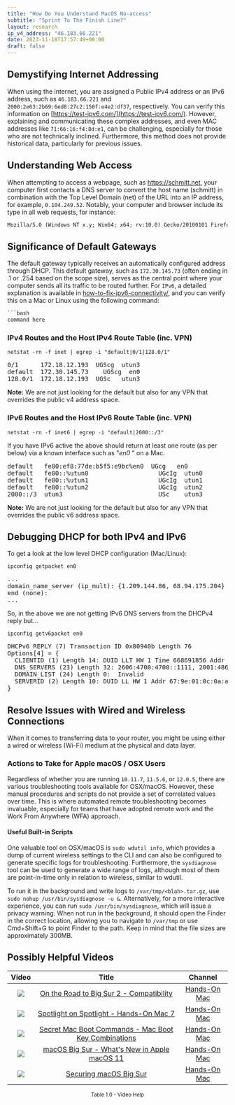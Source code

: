 ```yaml
---
title: "How Do You Understand MacOS No-access"
subtitle: "Sprint To The Finish Line?"
layout: research
ip_v4_address: "46.183.66.221"
date: 2023-11-18T17:57:49+00:00
draft: false
---
```


## Demystifying Internet Addressing

When using the internet, you are assigned a Public IPv4 address or an IPv6 address, such as `46.183.66.221` and `2000:2e63:2b69:6ed8:27c2:150f:e4e2:df37`, respectively. You can verify this information on [https://test-ipv6.com/](https://test-ipv6.com/). However, explaining and communicating these complex addresses, and even MAC addresses like `71:66:16:f4:8d:e1`, can be challenging, especially for those who are not technically inclined. Furthermore, this method does not provide historical data, particularly for previous issues.
## Understanding Web Access

When attempting to access a webpage, such as https://schmitt.net, your computer first contacts a DNS server to convert the host name (schmitt) in combination with the Top Level Domain (net) of the URL into an IP address, for example, `0.104.249.52`. Notably, your computer and browser include its type in all web requests, for instance:
```html
Mozilla/5.0 (Windows NT x.y; Win64; x64; rv:10.0) Gecko/20100101 Firefox/10.0
```
## Significance of Default Gateways

The default gateway typically receives an automatically configured address through DHCP. This default gateway, such as `172.30.145.73` (often ending in .1 or .254 based on the scope size), serves as the central point where your computer sends all its traffic to be routed further. For `IPv6`, a detailed explanation is available in [how-to-fix-ipv6-connectivity/](/blog/how-to-fix-ipv6-connectivity/), and you can verify this on a Mac or Linux using the following command:
```html
```bash
command here
```
### IPv4 Routes and the Host IPv4 Route Table (inc. VPN)
```netstat -rn -f inet | egrep -i "default|0/1|128.0/1"```

<pre>
0/1      172.18.12.193  UGScg  utun3
default  172.30.145.73    UGScg  en0
128.0/1  172.18.12.193  UGSc   utun3</pre>

**Note:** We are not just looking for the default but also for any VPN that overrides the public v4 address space.

### IPv6 Routes and the Host IPv6 Route Table (inc. VPN)
```netstat -rn -f inet6 | egrep -i "default|2000::/3"```

If you have IPv6 active the above should return at least one route (as per below) via a known interface such as "_en0_ " on a Mac. 

<pre>
default   fe80:ef8:77de:b5f5:e9bc%en0  UGcg   en0
default   fe80::%utun0                   UGcIg  utun0
default   fe80::%utun1                   UGcIg  utun1
default   fe80::%utun2                   UGcIg  utun2
2000::/3  utun3                          USc    utun3</pre>

**Note:** We are not just looking for the default but also for any VPN that overrides the public v6 address space.
<br>

## Debugging DHCP for both IPv4 and IPv6

To get a look at the low level DHCP configuration (Mac/Linux): 

```ipconfig getpacket en0```

<pre>
...
domain_name_server (ip_mult): {1.209.144.86, 68.94.175.204}
end (none):
...</pre>

So, in the above we are not getting IPv6 DNS servers from the DHCPv4 reply but...

```ipconfig getv6packet en0```

<pre>
DHCPv6 REPLY (7) Transaction ID 0x80940b Length 76
Options[4] = {
  CLIENTID (1) Length 14: DUID LLT HW 1 Time 668691856 Addr 71:66:16:f4:8d:e1
  DNS_SERVERS (23) Length 32: 2606:4700:4700::1111, 2001:4860:4860::8844
  DOMAIN_LIST (24) Length 0:  Invalid
  SERVERID (2) Length 10: DUID LL HW 1 Addr 67:9e:01:0c:0a:a6
}</pre>




## Resolve Issues with Wired and Wireless Connections
When it comes to transferring data to your router, you might be using either a wired or wireless (Wi-Fi) medium at the physical and data layer.
### Actions to Take for Apple macOS / OSX Users
Regardless of whether you are running ```10.11.7```, ```11.5.6```, or ```12.0.5```, there are various troubleshooting tools available for OSX/macOS. However, these manual procedures and scripts do not provide a set of correlated values over time. This is where automated remote troubleshooting becomes invaluable, especially for teams that have adopted remote work and the Work From Anywhere (WFA) approach.
#### Useful Built-in Scripts
One valuable tool on OSX/macOS is ```sudo wdutil info```, which provides a dump of current wireless settings to the CLI and can also be configured to generate specific logs for troubleshooting. Furthermore, the ```sysdiagnose``` tool can be used to generate a wide range of logs, although most of them are point-in-time only in relation to wireless, similar to wdutil.

To run it in the background and write logs to ```/var/tmp/<blah>.tar.gz```, use ```sudo nohup /usr/bin/sysdiagnose -u &```. Alternatively, for a more interactive experience, you can run ```sudo /usr/bin/sysdiagnose```, which will issue a privacy warning. When not run in the background, it should open the Finder in the correct location, allowing you to navigate to ```/var/tmp``` or use Cmd+Shift+G to point Finder to the path. Keep in mind that the file sizes are approximately 300MB.
## Possibly Helpful Videos

<link href="/plugins/lity/css/lity.min.css" rel="stylesheet">
<script src="/plugins/lity/js/lity.min.js"></script>
<div class="table1-start"></div>

|Video | Title | Channel |
| :---: | :---: | :---: |
|<a href="https://www.youtube.com/watch?v=HEbK-Tignuc" data-lity><img src="https://i.ytimg.com/vi/HEbK-Tignuc/default.jpg" class="img-fluid"></a>|<a href="https://www.youtube.com/watch?v=HEbK-Tignuc" data-lity>On the Road to Big Sur 2 - Compatibility</a>|<a target="_blank" href="https://www.youtube.com/channel/UCg43DP8MdHVcl4rFK_delBg" >Hands-On Mac</a>|
|<a href="https://www.youtube.com/watch?v=RslZ4W1EPqk" data-lity><img src="https://i.ytimg.com/vi/RslZ4W1EPqk/default.jpg" class="img-fluid"></a>|<a href="https://www.youtube.com/watch?v=RslZ4W1EPqk" data-lity>Spotlight on Spotlight - Hands-On Mac 7</a>|<a target="_blank" href="https://www.youtube.com/channel/UCg43DP8MdHVcl4rFK_delBg" >Hands-On Mac</a>|
|<a href="https://www.youtube.com/watch?v=VwNYWAxHCgM" data-lity><img src="https://i.ytimg.com/vi/VwNYWAxHCgM/default.jpg" class="img-fluid"></a>|<a href="https://www.youtube.com/watch?v=VwNYWAxHCgM" data-lity>Secret Mac Boot Commands - Mac Boot Key Combinations</a>|<a target="_blank" href="https://www.youtube.com/channel/UCg43DP8MdHVcl4rFK_delBg" >Hands-On Mac</a>|
|<a href="https://www.youtube.com/watch?v=JMKi6o9kaZI" data-lity><img src="https://i.ytimg.com/vi/JMKi6o9kaZI/default.jpg" class="img-fluid"></a>|<a href="https://www.youtube.com/watch?v=JMKi6o9kaZI" data-lity>macOS Big Sur - What&#39;s New in Apple macOS 11</a>|<a target="_blank" href="https://www.youtube.com/channel/UCg43DP8MdHVcl4rFK_delBg" >Hands-On Mac</a>|
|<a href="https://www.youtube.com/watch?v=7KdhJimuhNw" data-lity><img src="https://i.ytimg.com/vi/7KdhJimuhNw/default.jpg" class="img-fluid"></a>|<a href="https://www.youtube.com/watch?v=7KdhJimuhNw" data-lity>Securing macOS Big Sur</a>|<a target="_blank" href="https://www.youtube.com/channel/UCg43DP8MdHVcl4rFK_delBg" >Hands-On Mac</a>|

<center><small>Table 1.0 - Video Help</small></center>
 <br>
<div class="table1-end"></div>
<script type="text/javascript">
(function() {
    $('div.table1-start').nextUntil('div.table1-end', 'table').addClass('table thead-dark table-striped table-responsive rounded').attr('id', 't1');
    $('#t1').find('thead').addClass('thead-dark');
})();
</script>
